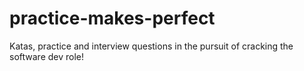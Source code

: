 # practice-makes-perfect
Katas, practice and interview questions in the pursuit of cracking the software dev role!
